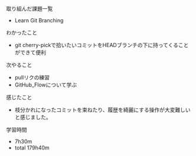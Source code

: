 取り組んだ課題一覧
* Learn Git Branching

わかったこと
* git cherry-pickで拾いたいコミットをHEADブランチの下に持ってくることができて便利

次やること
* pullリクの練習
* GitHub_Flowについて学ぶ

感じたこと
* 枝分かれになったコミットを束ねたり、履歴を綺麗にする操作が大変難しいと感じました。

学習時間
* 7h30m
 * total 179h40m
